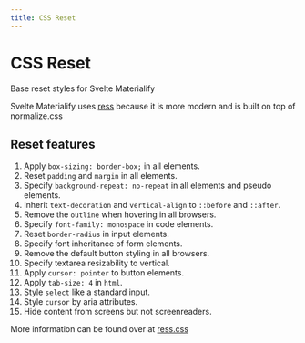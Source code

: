 ```yaml
---
title: CSS Reset
---
```


# CSS Reset

Base reset styles for Svelte Materialify

Svelte Materialify uses [ress](https://github.com/filipelinhares/ress) because it is more
modern and is built on top of normalize.css

## Reset features

1. Apply `box-sizing: border-box;` in all elements.
2. Reset `padding` and `margin` in all elements.
3. Specify `background-repeat: no-repeat` in all elements and pseudo elements.
4. Inherit `text-decoration` and `vertical-align` to `::before` and `::after`.
5. Remove the `outline` when hovering in all browsers.
6. Specify `font-family: monospace` in code elements.
7. Reset `border-radius` in input elements.
8. Specify font inheritance of form elements.
9. Remove the default button styling in all browsers.
10. Specify textarea resizability to vertical.
11. Apply `cursor: pointer` to button elements.
12. Apply `tab-size: 4` in `html`.
13. Style `select` like a standard input.
14. Style `cursor` by aria attributes.
15. Hide content from screens but not screenreaders.

More information can be found over at [ress.css](https://github.com/filipelinhares/ress)
